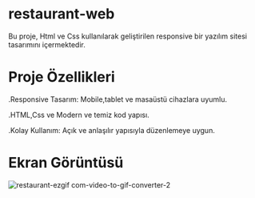 # restaurant-web
Bu proje, Html ve Css kullanılarak geliştirilen responsive bir yazılım sitesi tasarımını içermektedir.

# Proje Özellikleri
.Responsive Tasarım: Mobile,tablet ve masaüstü cihazlara uyumlu.

.HTML,Css ve Modern ve temiz kod yapısı.

.Kolay Kullanım: Açık ve anlaşılır yapısıyla düzenlemeye uygun.

# Ekran Görüntüsü
![restaurant-ezgif com-video-to-gif-converter-2](https://github.com/user-attachments/assets/2c7f0c42-a1d2-402a-b8b7-40768eb7961e)
